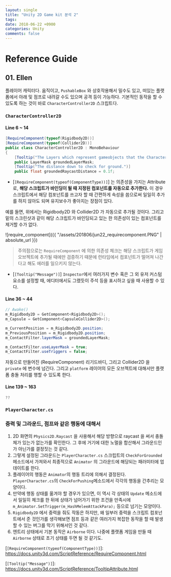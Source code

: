 ```yaml
---
layout: single
title: "Unity 2D Game kit 분석 2"
tags: 
date: 2018-06-22 +0900
categories: Unity
comments: false
---
```


# Reference Guide

## 01. Ellen

플레이어 캐릭터다. 움직이고, `PushableBox` 와 상호작용해서 밀수도 있고, 떠있는 플랫폼에서 아래 및 점프로 내려갈 수도 있으며 공격 등이 가능하다. 기본적인 동작을 할 수 있도록 하는 것이 바로 `CharacterController2D` 스크립트다.

### `CharacterController2D`

#### Line 6 ~ 14

``` csharp
[RequireComponent(typeof(Rigidbody2D))]
[RequireComponent(typeof(Collider2D))]
public class CharacterController2D : MonoBehaviour
{
    [Tooltip("The Layers which represent gameobjects that the Character Controller can be grounded on.")]
    public LayerMask groundedLayerMask;
    [Tooltip("The distance down to check for ground.")]
    public float groundedRaycastDistance = 0.1f;
```

* [`[RequireComponent(typeof(ComponentType))]`]
는 의존성을 가지는 Attribute로, **해당 스크립트가 바인딩이 될 때 지정된 컴포넌트를 자동으로 추가한다.** 이 경우 스크립트에서 해당 컴포넌트를 쓰고자 할 때 간편하게 속성을 씀으로써 일일히 추가를 하지 않아도 되며 유지보수가 좋아지는 장점이 있다.

예를 들면, 위에서는 Rigidbody2D 와 Collider2D 가 자동으로 추가될 것이다. 그리고 밑의 스크린샷과 같이 해당 스크립트가 바인딩되고 있는 한 의존성이 있는 컴포넌트를 제거할 수가 없다.

![require_component]({{ "/assets/201806/jun22_requirecomponent.PNG" | absolute_url }})

> 주의점으로는 `RequireComponent` 에 의한 의존성 체크는 해당 스크립트가 게임오브젝트에 추가될 때에만 검증하기 때문에 런타임에서 컴포넌트가 떨어져 나간다고 해도 에러를 일으키지 않는다.

* [`[Tooltip("Message")]`]
`Inspector`에서 여러가지 변수 혹은 그 외 유저 커스텀 요소를 설정할 때, 에디터에서도 그랬듯이 주석 등을 표시하고 싶을 때 사용할 수 있다. 

#### Line 36 ~ 44

``` csharp
// Awake()
m_Rigidbody2D = GetComponent<Rigidbody2D>();
m_Capsule = GetComponent<CapsuleCollider2D>();

m_CurrentPosition = m_Rigidbody2D.position;
m_PreviousPosition = m_Rigidbody2D.position;
m_ContactFilter.layerMask = groundedLayerMask;

m_ContactFilter.useLayerMask = true;
m_ContactFilter.useTriggers = false;
```

자동으로 만들어진 (RequireComponent) 리기드바디, 그리고 Collider2D 을 `private` 에 변수에 넘긴다. 그리고 `platform` 레이어의 모든 오브젝트에 대해서만 플랫폼 충돌 처리를 행할 수 있도록 한다.

#### Line 139 ~ 163

``` csharp
??
```

### `PlayerCharacter.cs`

### 중력 및 그라운드, 점프와 같은 행동에 대해서

1. 2D 화면의 `Physics2D.Raycast` 을 사용해서 해당 방향으로 raycast 을 써서 충돌체가 있는가 없는가를 확인한다. 그 후에 거기에 대한 노멀을 합산해서 그라운드인가 아닌가를 결정짓는 것 같다.
2. 그렇게 설정된 그라운드는 `PlayerCharacter.cs` 스크립트의 `CheckForGrounded` 메소드에서 가져와서 최종적으로 `Animator` 의 그라운드에 해당되는 패러미터에 업데이트를 한다.
3. 플레이어의 행동은 `Animator`의 행동 트리에 의해서 결정된다. `PlayerCharacter.cs`의 `CheckForPushing`메소드에서 각각의 행동을 간추리는 모양이다.
4. 만약에 행동 상태를 옮겨야 할 경우가 있으면, 이 역시 각 상태의 `Update` 메소드에서 일일히 체크를 한 뒤에 상태가 넘어가기 위한 조건을 만족시에 `m_Animator.SetTrigger(m_HashMeleeAttackPara);` 등으로 넘기는 모양이다.
5. `Rigidbody2D` 에서 중력을 줘도 작동은 하지만, 왜 일부러 중력을 스크립트 컴포넌트에서 준 것인가를 생각해보면 점프 등과 같은 여러가지 복잡한 동작을 할 때 발생할 수 있는 버그를 막기 위해서인 것 같다.
6. 엔트리 상태에서 기본 동작은 `Airborne` 이다. 나중에 플랫폼 게임을 만들 때 `Airborne` 상태로 초기 상태를 두면 될 것 같기도.

[`[RequireComponent(typeof(ComponentType))]`]: https://docs.unity3d.com/ScriptReference/RequireComponent.html

[`[Tooltip("Message")]`]: https://docs.unity3d.com/ScriptReference/TooltipAttribute.html